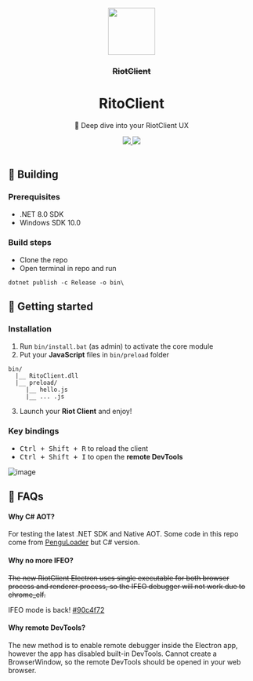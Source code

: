 <br>

<div align="center">
  <img src="https://i.imgur.com/WfGUuSy.png" width="96" height="96" />
  <h3 align="center"><strike>RiotClient</strike></h3>
  <h1 align="center">RitoClient</h1>
  <p align="center">
    🤿 Deep dive into your RiotClient UX
  </p>
  <a href="https://github.com/nomi-san/RitoClient">
    <img src="https://img.shields.io/github/stars/nomi-san/RitoClient.svg?style=for-the-badge&logo=github" />
  </a>
  <a href="https://github.com/nomi-san/RitoClient/blob/main/LICENSE">
    <img src="https://img.shields.io/badge/License-MIT-brightgreen.svg?style=for-the-badge" />
  </a>
</div>

<br>

## 🔨 Building

### Prerequisites

- .NET 8.0 SDK
- Windows SDK 10.0

### Build steps

- Clone the repo
- Open terminal in repo and run

```
dotnet publish -c Release -o bin\
```

## 🌟 Getting started

### Installation

1. Run `bin/install.bat` (as admin) to activate the core module
2. Put your **JavaScript** files in `bin/preload` folder

```
bin/
  |__ RitoClient.dll
  |__ preload/
     |__ hello.js
     |__ ... .js
```

3. Launch your **Riot Client** and enjoy!

### Key bindings
- <kbd>Ctrl + Shift + R</kbd> to reload the client
- <kbd>Ctrl + Shift + I</kbd> to open the **remote DevTools**

![image](https://github.com/nomi-san/RitoClient/assets/38210249/8d1adc0e-9a52-4b06-93e0-660aa84ab9a5)

## 🤔 FAQs

#### Why C# AOT?
For testing the latest .NET SDK and Native AOT. Some code in this repo come from [PenguLoader](https://github.com/PenguLoader/PenguLoader) but C# version.

#### Why no more IFEO?
~~The new RiotClient Electron uses single executable for both browser process and renderer process, so the IFEO debugger will not work due to chrome_elf.~~

IFEO mode is back! [#90c4f72](https://github.com/nomi-san/RitoClient/commit/90c4f7269dcd8771242583eb3dab12b93bf718ba)

#### Why remote DevTools?
The new method is to enable remote debugger inside the Electron app, however the app has disabled built-in DevTools. Cannot create a BrowserWindow, so the remote DevTools should be opened in your web browser.
